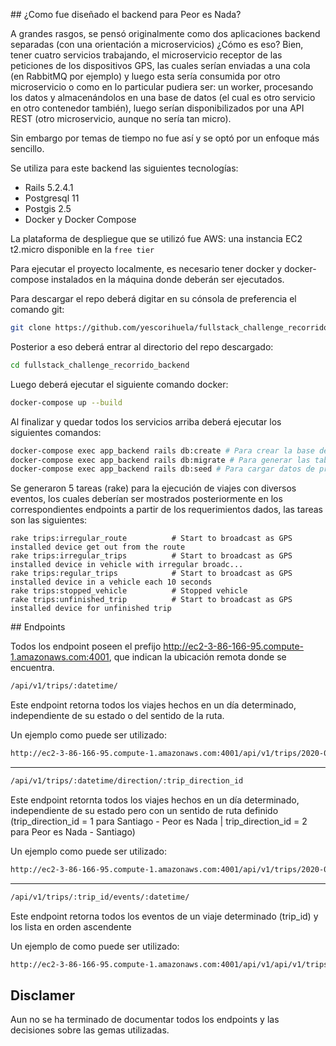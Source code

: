 ## ¿Como fue diseñado el backend para Peor es Nada?

A grandes rasgos, se pensó originalmente como dos aplicaciones backend separadas (con una orientación a microservicios) ¿Cómo es eso? Bien, tener cuatro servicios trabajando, el microservicio receptor de las peticiones de los dispositivos GPS, las cuales serían enviadas a una cola (en RabbitMQ por ejemplo) y luego esta sería consumida por otro microservicio o como en lo particular pudiera ser: un worker, procesando los datos y almacenándolos en una base de datos (el cual es otro servicio en otro contenedor también), luego serían disponibilizados por una API REST (otro microservicio, aunque no sería tan micro).
 
Sin embargo por temas de tiempo no fue así y se optó por un enfoque más sencillo.

Se utiliza para este backend las siguientes tecnologías:


* 	Rails 5.2.4.1
* 	Postgresql 11
* 	Postgis 2.5
*  Docker y Docker Compose

La plataforma de despliegue que se utilizó fue AWS: una instancia EC2 t2.micro disponible en la `free tier`

Para ejecutar el proyecto localmente, es necesario tener docker y docker-compose instalados en la máquina donde deberán ser ejecutados.

Para descargar el repo deberá digitar en su cónsola de preferencia el comando git:

```bash
git clone https://github.com/yescorihuela/fullstack_challenge_recorrido_backend.git
```

Posterior a eso deberá entrar al directorio del repo descargado:
```bash
cd fullstack_challenge_recorrido_backend
```

Luego deberá ejecutar el siguiente comando docker:

```bash
docker-compose up --build
```

Al finalizar y quedar todos los servicios arriba deberá ejecutar los siguientes comandos:

```bash
docker-compose exec app_backend rails db:create # Para crear la base de datos
docker-compose exec app_backend rails db:migrate # Para generar las tablas en base a las migraciones
docker-compose exec app_backend rails db:seed # Para cargar datos de prueba y predeterminados
```

Se generaron 5 tareas (rake) para la ejecución de viajes con diversos eventos, los cuales deberían ser mostrados posteriormente en los correspondientes endpoints a partir de los requerimientos dados, las tareas son las siguientes:

```plain
rake trips:irregular_route          # Start to broadcast as GPS installed device get out from the route
rake trips:irregular_trips          # Start to broadcast as GPS installed device in vehicle with irregular broadc...
rake trips:regular_trips            # Start to broadcast as GPS installed device in a vehicle each 10 seconds
rake trips:stopped_vehicle          # Stopped vehicle
rake trips:unfinished_trip          # Start to broadcast as GPS installed device for unfinished trip
```


## Endpoints

Todos los endpoint poseen el prefijo http://ec2-3-86-166-95.compute-1.amazonaws.com:4001, que indican la ubicación remota donde se encuentra.

```bash
/api/v1/trips/:datetime/
```
Este endpoint retorna todos los viajes hechos en un día determinado, independiente de su estado o del sentido de la ruta.

Un ejemplo como puede ser utilizado:

```bash
http://ec2-3-86-166-95.compute-1.amazonaws.com:4001/api/v1/trips/2020-03-12/
```

----


```bash
/api/v1/trips/:datetime/direction/:trip_direction_id
```
Este endpoint retornta todos los viajes hechos en un día determinado, independiente de su estado pero con un sentido de ruta definido (trip_direction_id = 1 para Santiago - Peor es Nada | trip_direction_id = 2 para Peor es Nada - Santiago)


Un ejemplo como puede ser utilizado:

```bash
http://ec2-3-86-166-95.compute-1.amazonaws.com:4001/api/v1/trips/2020-03-12/direction/1
```

----
```bash
/api/v1/trips/:trip_id/events/:datetime/
```
Este endpoint retorna todos los eventos de un viaje determinado (trip_id) y los lista en orden ascendente

Un ejemplo de como puede ser utilizado:

```bash
http://ec2-3-86-166-95.compute-1.amazonaws.com:4001/api/v1/api/v1/trips/3/events/2020-03-12/
```


## Disclamer
Aun no se ha terminado de documentar todos los endpoints y las decisiones sobre las gemas utilizadas.


	

